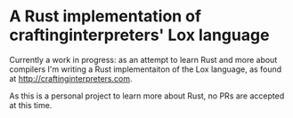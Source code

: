 # A Rust implementation of craftinginterpreters' Lox language
Currently a work in progress: as an attempt to learn Rust and more about compilers I'm writing a Rust implementaiton of the Lox language, as found at http://craftinginterpreters.com.

As this is a personal project to learn more about Rust, no PRs are accepted at this time.
